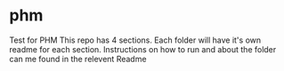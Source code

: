 # phm

Test for PHM
This repo has 4 sections.
Each folder will have it's own readme for each section.
Instructions on how to run and about the folder can me found in the relevent Readme
